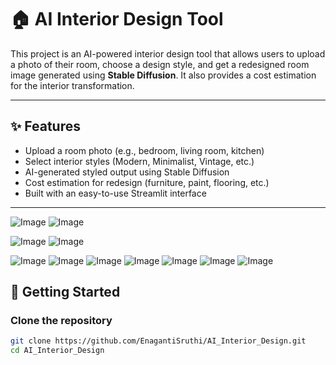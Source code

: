 # 🏠 AI Interior Design Tool

This project is an AI-powered interior design tool that allows users to upload a photo of their room, choose a design style, and get a redesigned room image generated using **Stable Diffusion**. It also provides a cost estimation for the interior transformation.

---

## ✨ Features

- Upload a room photo (e.g., bedroom, living room, kitchen)
- Select interior styles (Modern, Minimalist, Vintage, etc.)
- AI-generated styled output using Stable Diffusion
- Cost estimation for redesign (furniture, paint, flooring, etc.)
- Built with an easy-to-use Streamlit interface

---

![Image](https://github.com/user-attachments/assets/20fad8c2-6ba6-4b54-809e-55c4775bc546)
![Image](https://github.com/user-attachments/assets/778678e7-35cd-4111-a801-75ef617a1954)

![Image](https://github.com/user-attachments/assets/baca25d4-5629-47e0-9172-5a956342f56b)
![Image](https://github.com/user-attachments/assets/72582fdd-3731-4755-b15b-43acb49027b9)

![Image](https://github.com/user-attachments/assets/4d070140-1a24-4cec-8076-0f80cbe06c33)
![Image](https://github.com/user-attachments/assets/66eb0d3d-5188-4888-bd57-1d0d77d19757)
![Image](https://github.com/user-attachments/assets/d4101735-e87d-4783-b195-65039e740d14)
![Image](https://github.com/user-attachments/assets/c20472d4-cb97-4d03-8645-fb9f96eeefe4)
![Image](https://github.com/user-attachments/assets/f1195ad5-48a2-4bc5-b34c-b0959f2fd046)
![Image](https://github.com/user-attachments/assets/2bed559f-bb92-49fe-8555-44ba1638081b)
![Image](https://github.com/user-attachments/assets/7f661d97-2252-408d-b08e-cce5ab5facb0)


## 🚀 Getting Started

### Clone the repository

```bash
git clone https://github.com/EnagantiSruthi/AI_Interior_Design.git
cd AI_Interior_Design
